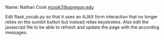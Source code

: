 Name: Nathan Cook ncook7@uoregon.edu

Edit flask_vocab.py so that it uses an AJAX form interaction that no longer relies on the sumbit button but instead relies keystrokes. Also edit the javascript file to be able to refresh and update the page with the according messages.
